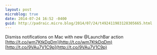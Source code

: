 ```yaml
---
layout: post
microblog: true
date: 2014-07-24 16:52 -0400
guid: http://padraic.micro.blog/2014/07/24/t492411983128305665.html
---
```

Dismiss notifications on Mac with new @LaunchBar action [http://t.co/wm7KtkDqDm](http://t.co/wm7KtkDqDm) [http://t.co/9VAu7V1C9p](http://t.co/9VAu7V1C9p)
